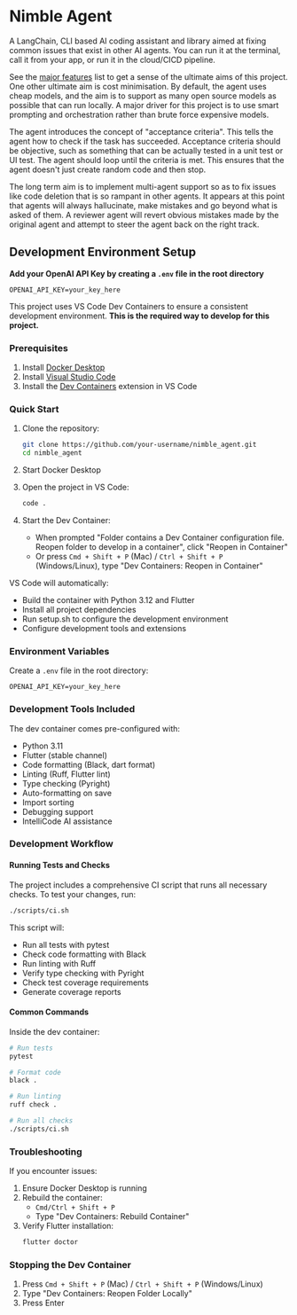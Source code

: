 # Nimble Agent

A LangChain, CLI based AI coding assistant and library aimed at fixing common issues that exist in other AI agents. You can run it at the terminal, call it from your app, or run it in the cloud/CICD pipeline. 

See the [major features](https://github.com/Nimblesite/nimble_agent/issues?q=is%3Aissue%20state%3Aopen%20label%3A%22major%20feature%22) list to get a sense of the ultimate aims of this project. One other ultimate aim is cost minimisation. By default, the agent uses cheap models, and the aim is to support as many open source models as possible that can run locally. A major driver for this project is to use smart prompting and orchestration rather than brute force expensive models.

The agent introduces the concept of "acceptance criteria". This tells the agent how to check if the task has succeeded. Acceptance criteria should be objective, such as something that can be actually tested in a unit test or UI test. The agent should loop until the criteria is met. This ensures that the agent doesn't just create random code and then stop. 

The long term aim is to implement multi-agent support so as to fix issues like code deletion that is so rampant in other agents. It appears at this point that agents will always hallucinate, make mistakes and go beyond what is asked of them. A reviewer agent will revert obvious mistakes made by the original agent and attempt to steer the agent back on the right track.

## Development Environment Setup

**Add your OpenAI API Key by creating a `.env` file in the root directory**
```
OPENAI_API_KEY=your_key_here
```

This project uses VS Code Dev Containers to ensure a consistent development environment. **This is the required way to develop for this project.**

### Prerequisites




1. Install [Docker Desktop](https://www.docker.com/products/docker-desktop/)
2. Install [Visual Studio Code](https://code.visualstudio.com/)
3. Install the [Dev Containers](https://marketplace.visualstudio.com/items?itemName=ms-vscode-remote.remote-containers) extension in VS Code

### Quick Start

1. Clone the repository:
   ```bash
   git clone https://github.com/your-username/nimble_agent.git
   cd nimble_agent
   ```

2. Start Docker Desktop

3. Open the project in VS Code:
   ```bash
   code .
   ```

4. Start the Dev Container:
   - When prompted "Folder contains a Dev Container configuration file. Reopen folder to develop in a container", click "Reopen in Container"
   - Or press `Cmd + Shift + P` (Mac) / `Ctrl + Shift + P` (Windows/Linux), type "Dev Containers: Reopen in Container"

VS Code will automatically:
- Build the container with Python 3.12 and Flutter
- Install all project dependencies
- Run setup.sh to configure the development environment
- Configure development tools and extensions

### Environment Variables

Create a `.env` file in the root directory:
```
OPENAI_API_KEY=your_key_here
```

### Development Tools Included

The dev container comes pre-configured with:
- Python 3.11
- Flutter (stable channel)
- Code formatting (Black, dart format)
- Linting (Ruff, Flutter lint)
- Type checking (Pyright)
- Auto-formatting on save
- Import sorting
- Debugging support
- IntelliCode AI assistance

### Development Workflow

#### Running Tests and Checks

The project includes a comprehensive CI script that runs all necessary checks. To test your changes, run:

```bash
./scripts/ci.sh
```

This script will:
- Run all tests with pytest
- Check code formatting with Black
- Run linting with Ruff
- Verify type checking with Pyright
- Check test coverage requirements
- Generate coverage reports

#### Common Commands

Inside the dev container:
```bash
# Run tests
pytest

# Format code
black .

# Run linting
ruff check .

# Run all checks
./scripts/ci.sh
```

### Troubleshooting

If you encounter issues:
1. Ensure Docker Desktop is running
2. Rebuild the container:
   - `Cmd/Ctrl + Shift + P`
   - Type "Dev Containers: Rebuild Container"
3. Verify Flutter installation:
   ```bash
   flutter doctor
   ```

### Stopping the Dev Container

1. Press `Cmd + Shift + P` (Mac) / `Ctrl + Shift + P` (Windows/Linux)
2. Type "Dev Containers: Reopen Folder Locally"
3. Press Enter
